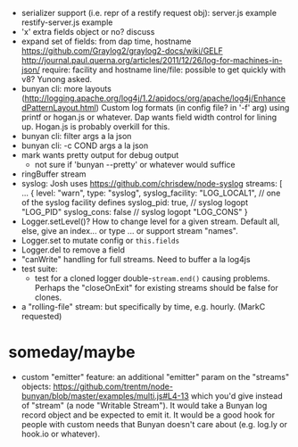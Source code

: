 - serializer support (i.e. repr of a restify request obj):
    server.js example
    restify-server.js example
- 'x' extra fields object or no? discuss
- expand set of fields: from dap
    time, hostname
    <https://github.com/Graylog2/graylog2-docs/wiki/GELF>
    <http://journal.paul.querna.org/articles/2011/12/26/log-for-machines-in-json/>
    require: facility and hostname
    line/file: possible to get quickly with v8? Yunong asked.
- bunyan cli: more layouts (http://logging.apache.org/log4j/1.2/apidocs/org/apache/log4j/EnhancedPatternLayout.html)
  Custom log formats (in config file? in '-f' arg) using printf or hogan.js
  or whatever. Dap wants field width control for lining up. Hogan.js is
  probably overkill for this.
- bunyan cli: filter args a la json
- bunyan cli: -c COND args a la json
- mark wants pretty output for debug output
    - not sure if 'bunyan --pretty' or whatever would suffice
- ringBuffer stream
- syslog: Josh uses https://github.com/chrisdew/node-syslog
    streams: [
        ...
        {
            level: "warn",
            type: "syslog",
            syslog_facility: "LOG_LOCAL1", // one of the syslog facility defines
            syslog_pid: true,   // syslog logopt "LOG_PID"
            syslog_cons: false  // syslog logopt "LOG_CONS"
        }
- Logger.setLevel()? How to change level for a given stream. Default all,
  else, give an index... or type ... or support stream "names".
- Logger.set to mutate config or `this.fields`
- Logger.del to remove a field
- "canWrite" handling for full streams. Need to buffer a la log4js
- test suite:
    - test for a cloned logger double-`stream.end()` causing problems.
      Perhaps the "closeOnExit" for existing streams should be false for
      clones.
- a "rolling-file" stream: but specifically by time, e.g. hourly. (MarkC
  requested)


# someday/maybe

- custom "emitter" feature: an additional "emitter" param on the "streams"
  objects: <https://github.com/trentm/node-bunyan/blob/master/examples/multi.js#L4-13>
  which you'd give instead of "stream" (a node "Writable Stream").
  It would take a Bunyan log record object and be expected to emit it.
  It would be a good hook for people with custom needs that Bunyan doesn't
  care about (e.g. log.ly or hook.io or whatever).
